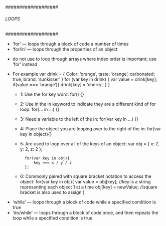 ###################
###### LOOPS ######
###################

+ ‘for’ — loops through a block of code a number of times
+ ‘for/in’ — loops through the properties of an object
* do not use to loop through arrays where index order is important; use ‘for’ instead

* For example
    var drink = {
            Color: ‘orange’,
            taste: ‘orange’,
            carbonated: true,
            brand: ‘sunkisser’
        }
        for (var key in drink) {
            var value = drink[key];
            if(value === ‘orange’){
                drink[key] = ‘cherry’;
            }
        }

    - 1: Use the for key word: for() {}
    - 2: Use in the in keyword to indicate they are a different kind of for loop: for(... in ...) {}
    - 3: Need a variable to the left of the in: for(var key in ...) {}
    - 4: Place the object you are looping over to the right of the in: for(var key in object){}
    - 5: Are used to loop over all of the keys of an object:
            var obj = {
                x: 7,
                y: 2,
                z: 2
            };

            for(var key in obj){
                key === x / y / z
            };
    - 6: Commonly paired with square bracket notation to access the object:
            for(var key in obj){
                var value = obj[key]; //key is a string representing each object 1 at a time
                obj[key] = newValue; //square bracket is also used to assign
            }

+ ‘while’ — loops through a block of code while a specified condition is true
+ ‘do/while’ — loops through a block of code once, and then repeats the loop while a specified condition is true